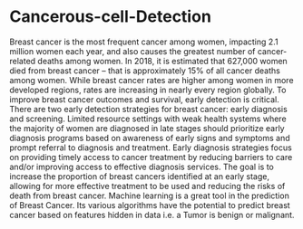 # Cancerous-cell-Detection
Breast cancer is the most frequent cancer among women, impacting 2.1 million women each year, and also causes the greatest number of cancer-related deaths among women. In 2018, it is estimated that 627,000 women died from breast cancer – that is approximately 15% of all cancer deaths among women. While breast cancer rates are higher among women in more developed regions, rates are increasing in nearly every region globally. To improve breast cancer outcomes and survival, early detection is critical. There are two early detection strategies for breast cancer: early diagnosis and screening. Limited resource settings with weak health systems where the majority of women are diagnosed in late stages should prioritize early diagnosis programs based on awareness of early signs and symptoms and prompt referral to diagnosis and treatment. Early diagnosis strategies focus on providing timely access to cancer treatment by reducing barriers to care and/or improving access to effective diagnosis services. The goal is to increase the proportion of breast cancers identified at an early stage, allowing for more effective treatment to be used and reducing the risks of death from breast cancer.
Machine learning is a great tool in the prediction of Breast Cancer. Its various algorithms have the potential to predict breast cancer based on features hidden in data i.e. a Tumor is benign or malignant.
